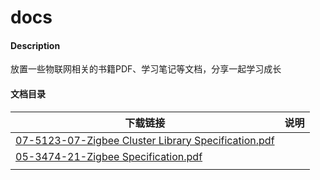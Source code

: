 # docs

#### Description
放置一些物联网相关的书籍PDF、学习笔记等文档，分享一起学习成长

#### 文档目录
| 下载链接                                                     | 说明 |
| ------------------------------------------------------------ | ---- |
| [07-5123-07-Zigbee Cluster Library Specification.pdf](https://gitee.com/AIoTFamily/docs/raw/master/) |      |
| [05-3474-21-Zigbee Specification.pdf]([https://gitee.com/AIoTFamily/docs/raw/master/Zigbee/05-3474-21-Zigbee%20Specification.pdf](https://gitee.com/AIoTFamily/docs/raw/master/Zigbee/05-3474-21-Zigbee-Specification.pdf)) |      |
|                                                              |      |


